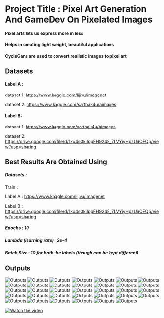 # Project Title : Pixel Art Generation And GameDev On Pixelated Images
#### Pixel arts lets us express more in less
#### Helps in creating light weight, beautiful applications
#### CycleGans are used to convert realistic images to pixel art


## Datasets
#### Label A :

dataset 1: https://www.kaggle.com/lijiyu/imagenet

dataset 2: https://www.kaggle.com/sarthak4u/aimages

#### Label B:

dataset 1: https://www.kaggle.com/sarthak4u/bimages

dataset 2: https://drive.google.com/file/d/1ko4sGkiIppFH9248_7LVYiyHpzU6OFQp/view?usp=sharing



## Best Results Are Obtained Using 

##### Datasets :

Train :

Label A : https://www.kaggle.com/lijiyu/imagenet

Label B : https://drive.google.com/file/d/1ko4sGkiIppFH9248_7LVYiyHpzU6OFQp/view?usp=sharing

##### Epochs  : 10

##### Lambda (learning rate)  : 2e-4

##### Batch Size : 10 for both the labels (though can be kept different)


## Outputs
![Outputs](Outputs/0.png)
![Outputs](Outputs/1.png)
![Outputs](Outputs/2.png)
![Outputs](Outputs/3.png)
![Outputs](Outputs/4.png)
![Outputs](Outputs/5.png)
![Outputs](Outputs/6.png)
![Outputs](Outputs/7.png)
![Outputs](Outputs/8.png)
![Outputs](Outputs/9.png)
![Outputs](Outputs/10.png)
![Outputs](Outputs/11.png)
![Outputs](Outputs/12.png)
![Outputs](Outputs/13.png)
![Outputs](Outputs/14.png)
![Outputs](Outputs/15.png)
![Outputs](Outputs/16.png)
![Outputs](Outputs/17.png)
![Outputs](Outputs/18.png)
![Outputs](Outputs/19.png)
![Outputs](Outputs/20.png)
![Outputs](Outputs/21.png)
![Outputs](Outputs/22.png)
![Outputs](Outputs/23.png)
![Outputs](Outputs/24.png)
![Outputs](Outputs/25.png)
![Outputs](Outputs/26.png)
![Outputs](Outputs/27.png)
![Outputs](Outputs/28.png)
![Outputs](Outputs/29.png)
![Outputs](Outputs/30.png)
![Outputs](Outputs/31.png)
![Outputs](Outputs/32.png)
![Outputs](Outputs/33.png)


[![Watch the video](![image](https://user-images.githubusercontent.com/69719805/152995588-8cccfcf6-8b78-461c-95ac-3c7c35061290.png))](https://www.youtube.com/watch?v=ttAzAnJ94l8)
